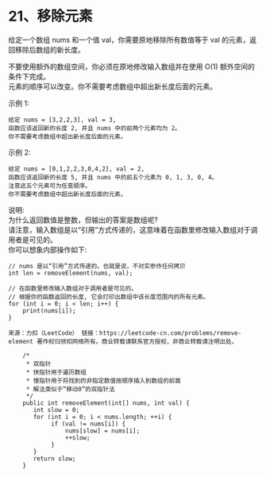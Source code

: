 21、移除元素
===
给定一个数组 nums 和一个值 val，你需要原地移除所有数值等于 val 的元素，返回移除后数组的新长度。<br>

不要使用额外的数组空间，你必须在原地修改输入数组并在使用 O(1) 额外空间的条件下完成。<br>
元素的顺序可以改变。你不需要考虑数组中超出新长度后面的元素。<br>

示例 1:<br>
```
给定 nums = [3,2,2,3], val = 3,
函数应该返回新的长度 2, 并且 nums 中的前两个元素均为 2。
你不需要考虑数组中超出新长度后面的元素。
```
示例 2:<br>
```
给定 nums = [0,1,2,2,3,0,4,2], val = 2,
函数应该返回新的长度 5, 并且 nums 中的前五个元素为 0, 1, 3, 0, 4。
注意这五个元素可为任意顺序。
你不需要考虑数组中超出新长度后面的元素。
```
说明:<br>
为什么返回数值是整数，但输出的答案是数组呢?<br>
请注意，输入数组是以“引用”方式传递的，这意味着在函数里修改输入数组对于调用者是可见的。<br>
你可以想象内部操作如下:<br>
```
// nums 是以“引用”方式传递的。也就是说，不对实参作任何拷贝
int len = removeElement(nums, val);
```

```
// 在函数里修改输入数组对于调用者是可见的。
// 根据你的函数返回的长度, 它会打印出数组中该长度范围内的所有元素。
for (int i = 0; i < len; i++) {
    print(nums[i]);
}
```

``
来源：力扣（LeetCode）
链接：https://leetcode-cn.com/problems/remove-element
著作权归领扣网络所有。商业转载请联系官方授权，非商业转载请注明出处。
``

```
	/*
     * 双指针
     * 快指针用于遍历数组
     * 慢指针用于将找到的非指定数值按顺序插入到数组的前面
     * 解法类似于“移动0”的双指针法
     */
    public int removeElement(int[] nums, int val) {
       int slow = 0;
       for (int i = 0; i < nums.length; ++i) {
            if (val != nums[i]) {
                nums[slow] = nums[i];
                ++slow;
            }
       } 
       return slow;
    }
```
